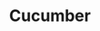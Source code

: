 ---
title: Cucumber
version: 1.0.0
contributors:
    - gbtec-stephankoeninger
    - Pandaros
languages:
    - JavaScript
    - CSS
---